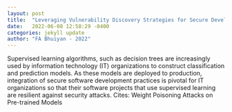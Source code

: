 ```yaml
---
layout: post
title:  "Leveraging Vulnerability Discovery Strategies for Secure Development of Supervised Learning Projects"
date:   2022-06-08 12:58:29 -0400
categories: jekyll update
author: "FA Bhuiyan - 2022"
---
```

Supervised learning algorithms, such as decision trees are increasingly used by information technology (IT) organizations to construct classification and prediction models. As these models are deployed to production, integration of secure software development practices is pivotal for IT organizations so that their software projects that use supervised learning are resilient against security attacks.
Cites: ‪Weight Poisoning Attacks on Pre-trained Models‬  